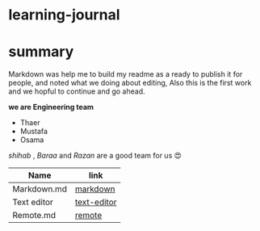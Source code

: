 # learning-journal
# summary
Markdown was help me to build my readme as a ready to publish it for people, and noted what we doing about editing,
Also this is the first work and we hopful to continue and go ahead.

**we are Engineering team**
- Thaer
- Mustafa
- Osama

*shihab* , *Baraa* and *Razan* are a good team for us :heart_eyes:

Name | link
---- | -----
Markdown.md | [markdown](https://thaerm94.github.io/learning-journal/learning-markdown)
Text editor | [text-editor](https://thaerm94.github.io/learning-journal/learning-text-editor)
Remote.md | [remote](https://thaerm94.github.io/learning-journal/remote)
